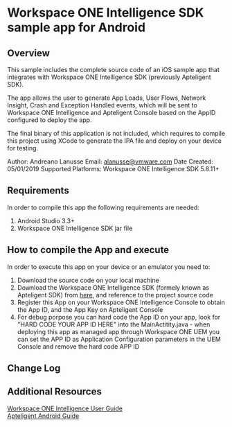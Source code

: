 # Workspace ONE Intelligence SDK sample app for Android

## Overview
<!-- Summary Start -->
This sample includes the complete source code of an iOS sample app that integrates with Workspace ONE Intelligence SDK (previously Apteligent SDK).

The app allows the user to generate App Loads, User Flows, Network Insight, Crash and Exception Handled events, which will be sent to Workspace ONE Intelligence and Apteligent Console based on the AppID configured to deploy the app.

The final binary of this application is not included, which requires to compile this project using XCode to generate the IPA file and deploy on your device for testing.

Author: Andreano Lanusse
Email: alanusse@vmware.com
Date Created: 05/01/2019
Supported Platforms: Workspace ONE Intelligence SDK 5.8.11+
<!-- Summary End -->

## Requirements

In order to compile this app the following requirements are needed:

1. Android Studio 3.3+
2. Workspace ONE Intelligence SDK jar file



## How to compile the App and execute

In order to execute this app on your device or an emulator you need to:

1. Download the source code on your local machine
2. Download the Workspace ONE Intelligence SDK (formely known as Apteligent SDK) from [here](https://docs.apteligent.com/android/android.html#guides), and reference to the project source code
3. Register this App on your Workspace ONE Intelligence Console to obtain the App ID, and the App Key on Apteligent Console
5. For debug porpose you can hard code the App ID on your app, look for "HARD CODE YOUR APP ID HERE" into the MainActitity.java - when deploying this app as managed app through Workspace ONE UEM you can set the APP ID as Application Configuration parameters in the UEM Console and remove the hard code APP ID


## Change Log

## Additional Resources
[Workspace ONE Intelligence User Guide](https://docs.vmware.com/en/VMware-Workspace-ONE/services/Intelligence/GUID-AWT-WS1INT-OVERVIEW.html)  
[Apteligent Android Guide](https://docs.apteligent.com/android/android.html)
